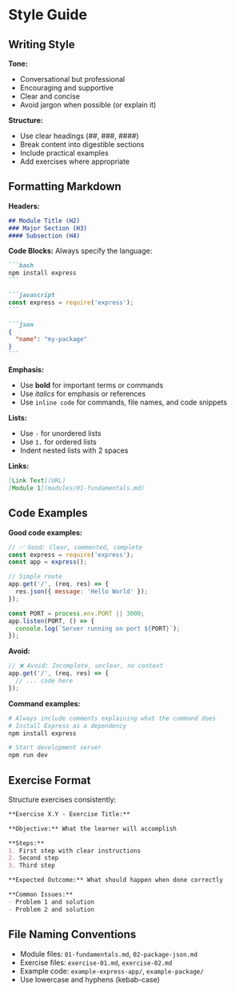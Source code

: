 # Style Guide

## Writing Style

**Tone:**
- Conversational but professional
- Encouraging and supportive
- Clear and concise
- Avoid jargon when possible (or explain it)

**Structure:**
- Use clear headings (##, ###, ####)
- Break content into digestible sections
- Include practical examples
- Add exercises where appropriate

## Formatting Markdown

**Headers:**
```markdown
## Module Title (H2)
### Major Section (H3)
#### Subsection (H4)
```

**Code Blocks:**
Always specify the language:
````markdown
```bash
npm install express
```

```javascript
const express = require('express');
```

```json
{
  "name": "my-package"
}
```
````

**Emphasis:**
- Use **bold** for important terms or commands
- Use *italics* for emphasis or references
- Use `inline code` for commands, file names, and code snippets

**Lists:**
- Use `-` for unordered lists
- Use `1.` for ordered lists
- Indent nested lists with 2 spaces

**Links:**
```markdown
[Link Text](URL)
[Module 1](modules/01-fundamentals.md)
```

## Code Examples

**Good code examples:**
```javascript
// ✅ Good: Clear, commented, complete
const express = require('express');
const app = express();

// Simple route
app.get('/', (req, res) => {
  res.json({ message: 'Hello World' });
});

const PORT = process.env.PORT || 3000;
app.listen(PORT, () => {
  console.log(`Server running on port ${PORT}`);
});
```

**Avoid:**
```javascript
// ❌ Avoid: Incomplete, unclear, no context
app.get('/', (req, res) => {
  // ... code here
});
```

**Command examples:**
```bash
# Always include comments explaining what the command does
# Install Express as a dependency
npm install express

# Start development server
npm run dev
```

## Exercise Format

Structure exercises consistently:
```markdown
**Exercise X.Y - Exercise Title:**

**Objective:** What the learner will accomplish

**Steps:**
1. First step with clear instructions
2. Second step
3. Third step

**Expected Outcome:** What should happen when done correctly

**Common Issues:**
- Problem 1 and solution
- Problem 2 and solution
```

## File Naming Conventions

- Module files: `01-fundamentals.md`, `02-package-json.md`
- Exercise files: `exercise-01.md`, `exercise-02.md`
- Example code: `example-express-app/`, `example-package/`
- Use lowercase and hyphens (kebab-case)
